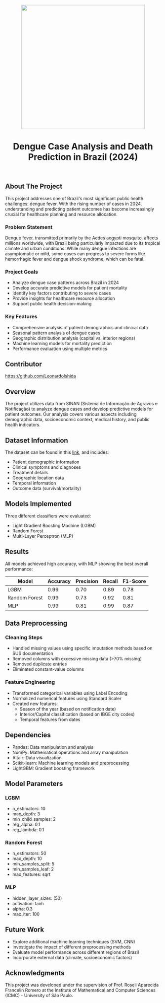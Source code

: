 <br />
<div align="center">
      <img src="https://media.istockphoto.com/id/1668413951/pt/vetorial/mosquito-biting-on-human-skin-stock-illustration.jpg?s=612x612&w=0&k=20&c=smwy0Gzyoqd3QNVvrV0dQU3cQug_ekSC1W5TguwPBM0=" width=400 />
  </a>
  <h1 align="center">Dengue Case Analysis and Death Prediction in Brazil (2024)</h1>
</div>
<br>

## About The Project
This project addresses one of Brazil's most significant public health challenges: dengue fever. With the rising number of cases in 2024, understanding and predicting patient outcomes has become increasingly crucial for healthcare planning and resource allocation.

### Problem Statement
Dengue fever, transmitted primarily by the Aedes aegypti mosquito, affects millions worldwide, with Brazil being particularly impacted due to its tropical climate and urban conditions. While many dengue infections are asymptomatic or mild, some cases can progress to severe forms like hemorrhagic fever and dengue shock syndrome, which can be fatal.

### Project Goals
- Analyze dengue case patterns across Brazil in 2024
- Develop accurate predictive models for patient mortality
- Identify key factors contributing to severe cases
- Provide insights for healthcare resource allocation
- Support public health decision-making

### Key Features
- Comprehensive analysis of patient demographics and clinical data
- Seasonal pattern analysis of dengue cases
- Geographic distribution analysis (capital vs. interior regions)
- Machine learning models for mortality prediction
- Performance evaluation using multiple metrics

## Contributor
https://github.com/LeonardoIshida

## Overview
The project utilizes data from SINAN (Sistema de Informação de Agravos e Notificação) to analyze dengue cases and develop predictive models for patient outcomes. Our analysis covers various aspects including demographic data, socioeconomic context, medical history, and public health indicators.

## Dataset Information
The dataset can be found in this [link](https://www.kaggle.com/datasets/henriquerezermosqur/dados-sus-sinan-dengue-2021-2024), and includes:
- Patient demographic information
- Clinical symptoms and diagnoses
- Treatment details
- Geographic location data
- Temporal information
- Outcome data (survival/mortality)

## Models Implemented
Three different classifiers were evaluated:
- Light Gradient Boosting Machine (LGBM)
- Random Forest
- Multi-Layer Perceptron (MLP)

## Results
All models achieved high accuracy, with MLP showing the best overall performance:

| Model | Accuracy | Precision | Recall | F1-Score |
|-------|----------|-----------|---------|-----------|
| LGBM | 0.99 | 0.70 | 0.89 | 0.78 |
| Random Forest | 0.99 | 0.73 | 0.92 | 0.81 |
| MLP | 0.99 | 0.81 | 0.99 | 0.87 |

## Data Preprocessing
### Cleaning Steps
- Handled missing values using specific imputation methods based on SUS documentation
- Removed columns with excessive missing data (>70% missing)
- Removed duplicate entries
- Eliminated constant-value columns

### Feature Engineering
- Transformed categorical variables using Label Encoding
- Normalized numerical features using Standard Scaler
- Created new features:
  - Season of the year (based on notification date)
  - Interior/Capital classification (based on IBGE city codes)
  - Temporal features from dates

## Dependencies
- Pandas: Data manipulation and analysis
- NumPy: Mathematical operations and array manipulation
- Altair: Data visualization
- Scikit-learn: Machine learning models and preprocessing
- LightGBM: Gradient boosting framework

## Model Parameters
### LGBM
- n_estimators: 10
- max_depth: 3
- min_child_samples: 2
- reg_alpha: 0.1
- reg_lambda: 0.1

### Random Forest
- n_estimators: 50
- max_depth: 10
- min_samples_split: 5
- min_samples_leaf: 2
- max_features: sqrt

### MLP
- hidden_layer_sizes: (50)
- activation: tanh
- alpha: 0.3
- max_iter: 100

## Future Work
- Explore additional machine learning techniques (SVM, CNN)
- Investigate the impact of different preprocessing methods
- Evaluate model performance across different regions of Brazil
- Incorporate external data (climate, socioeconomic factors)

## Acknowledgments
This project was developed under the supervision of Prof. Roseli Aparecida Francelin Romero at the Institute of Mathematical and Computer Sciences (ICMC) - University of São Paulo.

